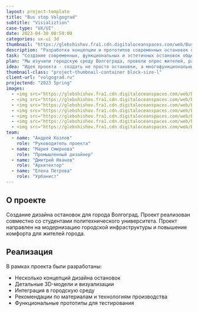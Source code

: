 ```yaml
---
layout: project-template
title: "Bus stop Volgograd"
subtitle: "Visializtion"
case-type: "UX/UI"
date: 2023-04-30 00:59:00
categories: ux-ui 3d
thumbnail: "https://glebshishov.fra1.cdn.digitaloceanspaces.com/web/Busstop/busstop-thumbnail.webp"
description: "Разработка концепции и прототипов современных остановок общественного транспорта для города Волгоград с учетом городской среды и потребностей жителей."
task: "Создание современных, функциональных и эстетичных остановок общественного транспорта для Волгограда, которые будут соответствовать потребностям жителей и гармонично вписываться в городскую среду."
plan: "Мы изучили городскую среду Волгограда, провели опрос жителей, разработали несколько концепций дизайна, создали 3D-модели и прототипы для тестирования."
idea: "Идея проекта - создать не просто остановки, а многофункциональные городские объекты, которые станут частью комфортной городской среды."
thumbnail-class: "project-thumbnail-container block-size-l"
client-url: "volgograd.ru"
projectend: "2023 Spring"
images:
  - <img src="https://glebshishov.fra1.cdn.digitaloceanspaces.com/web/Busstop/busstop-01.webp" class="project-image image-full-width" alt="busstop-01">
  - <img src="https://glebshishov.fra1.cdn.digitaloceanspaces.com/web/Busstop/busstop-02.webp" class="project-image image-half-width" alt="busstop-02">
  - <img src="https://glebshishov.fra1.cdn.digitaloceanspaces.com/web/Busstop/busstop-03.webp" class="project-image image-half-width" alt="busstop-03">
  - <img src="https://glebshishov.fra1.cdn.digitaloceanspaces.com/web/Busstop/busstop-04.webp" class="project-image image-full-width" alt="busstop-04">
  - <img src="https://glebshishov.fra1.cdn.digitaloceanspaces.com/web/Busstop/busstop-05.webp" class="project-image image-third-width" alt="busstop-05">
  - <img src="https://glebshishov.fra1.cdn.digitaloceanspaces.com/web/Busstop/busstop-06.webp" class="project-image image-third-width" alt="busstop-06">
  - <img src="https://glebshishov.fra1.cdn.digitaloceanspaces.com/web/Busstop/busstop-07.webp" class="project-image image-third-width" alt="busstop-07">
team:
  - name: "Андрей Козлов"
    role: "Руководитель проекта"
  - name: "Мария Смирнова"
    role: "Промышленный дизайнер"
  - name: "Дмитрий Иванов"
    role: "Архитектор"
  - name: "Елена Петрова"
    role: "Урбанист"
---
```


## О проекте

Создание дизайна остановок для города Волгоград. Проект реализован совместно со студентами политехнического университета. Проект направлен на модернизацию городской инфраструктуры и повышение комфорта для жителей города.

## Реализация

В рамках проекта были разработаны:
- Несколько концепций дизайна остановок
- Детальные 3D-модели и визуализации
- Интеграция в городскую среду
- Рекомендации по материалам и технологиям производства
- Функциональные прототипы для тестирования
